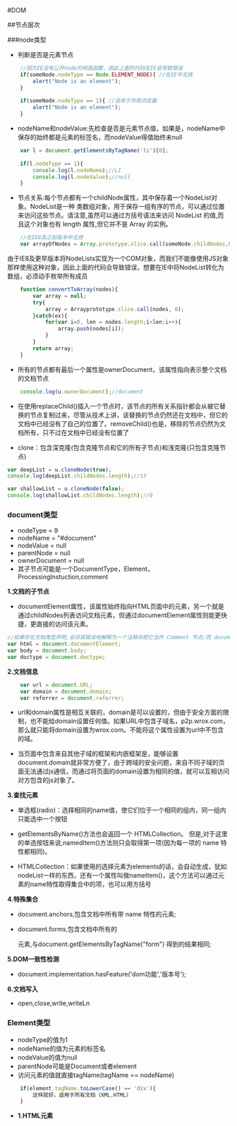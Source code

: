 #DOM

##节点层次

###node类型

- 判断是否是元素节点


```javascript
	//因为IE没有公开node的构造函数，因此上面的代码在IE会导致错误
	if(someNode.nodeType == Node.ELEMENT_NODE){	//在IE中无效
		alert("Node is an element");
	}
	
	if(someNode.nodeType == 1){	//适用于所用浏览器
		alert("Node is an element");
	}
```

- nodeName和nodeValue:先检查是否是元素节点值，如果是，nodeName中保存的始终都是元素的标签名，而nodeValue得值始终未null

```javascript
	var l = document.getElementsByTagName('li')[0];
	
	if(l.nodeType == 1){
	    console.log(l.nodeName);//LI
	    console.log(l.nodeValue);//null
	}
```

- 节点关系:每个节点都有一个childNode属性，其中保存着一个NodeList对象。NodeList是一种 类数组对象，用于保存一组有序的节点，可以通过位置来访问这些节点。请注意,虽然可以通过方括号语法来访问 NodeList 的值,而且这个对象也有 length 属性,但它并不是 Array 的实例。

```javascript
	//在IE8及之前版本中无效
	var arrayOfNodes = Array.prototype.slice.call(someNode.childNodes,0);
```

由于IE8及更早版本将NodeLists实现为一个COM对象，而我们不能像使用JS对象那样使用这种对象，因此上面的代码会导致错误，想要在IE中将NodeList转化为数组，必须动手枚举所有成员

```javascript
	function convertToArray(nodes){
		var array = null;
		try{
			array = Arrayprototype.slice.call(nodes, 0);
		}catch(ex){
			for(var i=0, len = nodes.length;i<len;i++){
				array.push(nodes[i]);
			}
		}
		return array;
	}

```

- 所有的节点都有最后一个属性是ownerDocument，该属性指向表示整个文档的文档节点

```javascript
	console.log(u.ownerDocument);//document
```

- 在使用replaceChild()插入一个节点时，该节点的所有关系指针都会从被它替换的节点复制过来，尽管从技术上讲，该替换的节点仍然还在文档中，但它的文档中已经没有了自己的位置了。removeChild()也是，移除的节点仍然为文档所有，只不过在文档中已经没有位置了

- clone：包含深克隆(包含克隆节点和它的所有子节点)和浅克隆(只包含克隆节点)

```javascript
var deepList = u.cloneNode(true);
console.log(deepList.childNodes.length);//13

var shallowList = u.cloneNode(false);
console.log(shallowList.childNodes.length);//0
```

### document类型

- nodeType = 9
- nodeName = "#document"
- nodeValue = null
- parentNode = null
- ownerDocument = null
- 其子节点可能是一个DocumentType，Element，ProcessingInstuction,comment


**1.文档的子节点**

- documentElement属性，该属性始终指向HTML页面中的<html>元素，另一个就是通过childNodes列表访问文档元素，但通过documentElement属性则能更快捷，更直接的访问该元素。

```javascript
//如果存在文档类型声明,会将其错误地解释为一个注释并把它当作 Comment 节点;而 document.doctype 的值始终为 null。
var html = document.documentElement;
var body = document.body;
var doctype = document.doctype;
```

**2.文档信息**

```javascript
	var url = document.URL;
	var domain = document.domain;
	var referrer = document.referrer;
```
- url和domain属性是相互关联的，domain是可以设置的，但由于安全方面的限制，也不能给domain设置任何值。如果URL中包含子域名，p2p.wrox.com，那么就只能将domain设置为wrox.com。不能将这个属性设置为url中不包含的域。

- 当页面中包含来自其他子域的框架和内嵌框架是，能够设置document.domain就非常方便了，由于跨域的安全问题，来自不同子域的页面无法通过js通信，而通过将页面的domain设置为相同的值，就可以互相访问对方包含的js对象了。

**3.查找元素**

- 单选框(radio)：选择相同的name值，使它们位于一个相同的组内，同一组内只能选中一个按钮

- getElementsByName()方法也会返回一个 HTMLCollection。但是,对于这里的单选按钮来说,namedItem()方法则只会取得第一项(因为每一项的 name 特性都相同)。

- HTMLCollection：如果使用的选择元素为elements的话，会自动生成，犹如nodeList一样的东西，还有一个属性叫做nameItem()，这个方法可以通过元素的name特性取得集合中的项，也可以用方括号

**4.特殊集合**

- document.anchors,包含文档中所有带 name 特性的<a>元素;

- document.forms,包含文档中所有的<form>元素,与document.getElementsByTagName("form")得到的结果相同;
 **5.DOM一致性检测**
 
 - document.implementation.hasFeature('dom功能','版本号');


 **6.文档写入**
 
 - open,close,write,writeLn


### Element类型
 
- nodeType的值为1
- nodeName的值为元素的标签名
- nodeValue的值为null
- parentNode可能是Document或者element
- 访问元素的值就直接tagName(tagName == nodeName)

```javascript
	if(element.tagName.toLowerCase() == 'div'){
		这样就好，适用于所有文档（XML,HTML）
	}

```

- **1.HTML元素**


```javascript
```


```javascript
```


```javascript
```


```javascript
```



```javascript
```


```javascript
```


```javascript
```


```javascript
```


```javascript
```


```javascript
```


```javascript
```


```javascript
```


```javascript
```























```javascript

```


```javascript

```



```javascript

```


```javascript

```



```javascript

```




```javascript

```


```javascript

```



```javascript

```



```javascript

```



```javascript

```



```javascript

```



```javascript

```




```javascript

```




```javascript

```





```javascript

```

